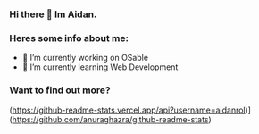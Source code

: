 ### Hi there 👋 Im Aidan.

### Heres some info about me:

- 🔭 I’m currently working on OSable 
- 🌱 I’m currently learning Web Development

### Want to find out more?

(https://github-readme-stats.vercel.app/api?username=aidanrol)](https://github.com/anuraghazra/github-readme-stats)

